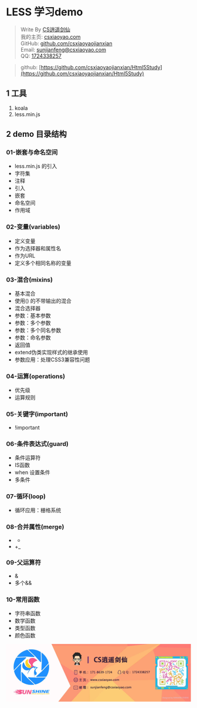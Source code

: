 # LESS 学习demo
> Write By [CS逍遥剑仙](http://home.ustc.edu.cn/~cssjf/)   
> 我的主页: [csxiaoyao.com](https://csxiaoyao.com)   
> GitHub: [github.com/csxiaoyaojianxian](https://github.com/csxiaoyaojianxian)   
> Email: [sunjianfeng@csxiaoyao.com](mailto:sunjianfeng@csxiaoyao.com)  
> QQ: [1724338257](http://wpa.qq.com/msgrd?uin=1724338257&site=qq&menu=yes)

> github: [https://github.com/csxiaoyaojianxian/Html5Study](https://github.com/csxiaoyaojianxian/Html5Study)

## 1 工具

1. koala
2. less.min.js

## 2 demo 目录结构

### 01-嵌套与命名空间

* less.min.js 的引入
* 字符集
* 注释
* 引入
* 嵌套
* 命名空间
* 作用域

### 02-变量(variables) 

* 定义变量
* 作为选择器和属性名
* 作为URL
* 定义多个相同名称的变量

### 03-混合(mixins)

* 基本混合
* 使用() 的不带输出的混合
* 混合选择器
* 参数：基本参数
* 参数：多个参数
* 参数：多个同名参数
* 参数：命名参数
* 返回值
* extend伪类实现样式的继承使用
* 参数应用：处理CSS3兼容性问题

### 04-运算(operations)

* 优先级
* 运算规则

### 05-关键字(important)

* !important

### 06-条件表达式(guard)

* 条件运算符
* IS函数
* when 设置条件
* 多条件

### 07-循环(loop)

* 循环应用：栅格系统

### 08-合并属性(merge)

* +
* +_

### 09-父运算符

* &
* 多个&&

### 10-常用函数

* 字符串函数
* 数学函数
* 类型函数
* 颜色函数

![sign](https://raw.githubusercontent.com/csxiaoyaojianxian/ImageHosting/master/img/sign.jpg)
